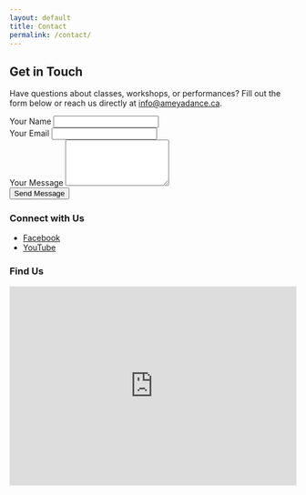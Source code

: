 ```yaml
---
layout: default
title: Contact
permalink: /contact/
---
```


<section class="page-contact">
  <div class="container page-contact_container">
    <h2 class="page-contact_title">Get in Touch</h2>
    <p class="page-contact_intro">
      Have questions about classes, workshops, or performances?  
      Fill out the form below or reach us directly at 
      <a href="mailto:info@ameyadance.ca">info@ameyadance.ca</a>.
    </p>
    <form class="page-contact_form" action="https://formspree.io/f/your-form-id" method="POST">
      <div class="form-group">
        <label for="name">Your Name</label>
        <input type="text" id="name" name="name" required />
      </div>
      <div class="form-group">
        <label for="email">Your Email</label>
        <input type="email" id="email" name="_replyto" required />
      </div>
      <div class="form-group">
        <label for="message">Your Message</label>
        <textarea id="message" name="message" rows="5" required></textarea>
      </div>
      <!-- Anti-spam hidden field -->
      <input type="text" name="_gotcha" style="display:none" />
      <button type="submit" class="page-contact_btn">Send Message</button>
    </form>
    <div class="page-contact_social">
      <h3>Connect with Us</h3>
      <ul>
        <li><a href="https://www.facebook.com/profile.php?id=100071614934324" target="_blank">Facebook</a></li>
        <li><a href="https://www.youtube.com/@susroy1986" target="_blank">YouTube</a></li>
      </ul>
    </div>
    <!-- Google Maps -->
    <div class="page-contact_map">
      <h3>Find Us</h3>
      <iframe 
        src="https://www.google.com/maps/embed?pb=!1m18!1m12!1m3!1d2718.1390020783066!2d-106.646207!3d52.133214!2m3!1f0!2f0!3f0!3m2!1i1024!2i768!4f13.1!3m3!1m2!1s0x5304f6f41a0adf8d%3A0x123456789abcdef!2sSaskatoon%2C%20SK!5e0!3m2!1sen!2sca!4v1693432429084"
        width="100%" height="350" style="border:0;" allowfullscreen="" loading="lazy">
      </iframe>
    </div>
  </div>
</section>
